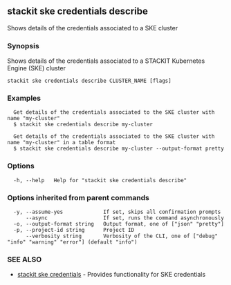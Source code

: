 ## stackit ske credentials describe

Shows details of the credentials associated to a SKE cluster

### Synopsis

Shows details of the credentials associated to a STACKIT Kubernetes Engine (SKE) cluster

```
stackit ske credentials describe CLUSTER_NAME [flags]
```

### Examples

```
  Get details of the credentials associated to the SKE cluster with name "my-cluster"
  $ stackit ske credentials describe my-cluster

  Get details of the credentials associated to the SKE cluster with name "my-cluster" in a table format
  $ stackit ske credentials describe my-cluster --output-format pretty
```

### Options

```
  -h, --help   Help for "stackit ske credentials describe"
```

### Options inherited from parent commands

```
  -y, --assume-yes             If set, skips all confirmation prompts
      --async                  If set, runs the command asynchronously
  -o, --output-format string   Output format, one of ["json" "pretty"]
  -p, --project-id string      Project ID
      --verbosity string       Verbosity of the CLI, one of ["debug" "info" "warning" "error"] (default "info")
```

### SEE ALSO

* [stackit ske credentials](./stackit_ske_credentials.md)	 - Provides functionality for SKE credentials

